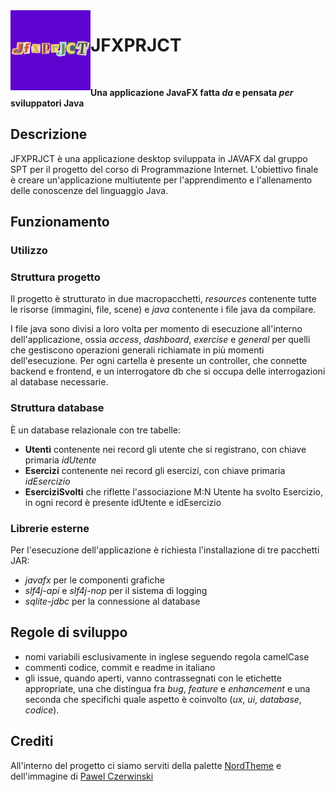 <img src="src/application/resources/general/logo.png" alt="JFXPRJCT logo" width="128" align="left"/> 

# JFXPRJCT
<br>

**Una applicazione JavaFX fatta _da_ e pensata _per_ sviluppatori Java**


## Descrizione
JFXPRJCT è una applicazione desktop sviluppata in JAVAFX dal gruppo SPT per il progetto del corso di Programmazione Internet.
L'obiettivo finale è creare un'applicazione multiutente per l'apprendimento e l'allenamento delle conoscenze del linguaggio Java.

## Funzionamento

### Utilizzo

### Struttura progetto
Il progetto è strutturato in due macropacchetti, _resources_ contenente tutte le risorse (immagini, file, scene) e _java_ contenente i file java da compilare. 

I file java sono divisi a loro volta per momento di esecuzione all'interno dell'applicazione, ossia _access_, _dashboard_, _exercise_ e _general_ per quelli che gestiscono operazioni generali richiamate in più momenti dell'esecuzione.
Per ogni cartella è presente un controller, che connette backend e frontend, e un interrogatore db che si occupa delle interrogazioni al database necessarie. 

### Struttura database
È un database relazionale con tre tabelle:
- **Utenti** contenente nei record gli utente che si registrano, con chiave primaria _idUtente_
- **Esercizi** contenente nei record gli esercizi, con chiave primaria _idEsercizio_
- **EserciziSvolti** che riflette l'associazione M:N Utente ha svolto Esercizio, in ogni record è presente idUtente e idEsercizio 
  
### Librerie esterne
Per l'esecuzione dell'applicazione è richiesta l'installazione di tre pacchetti JAR:
- _javafx_ per le componenti grafiche
- _slf4j-api_ e _slf4j-nop_ per il sistema di logging
- _sqlite-jdbc_ per la connessione al database
  
## Regole di sviluppo
- nomi variabili esclusivamente in inglese seguendo regola camelCase
- commenti codice, commit e readme in italiano
- gli issue, quando aperti, vanno contrassegnati con le etichette appropriate, una che distingua fra _bug_, _feature_ e _enhancement_ e una seconda che specifichi quale aspetto è coinvolto (_ux_, _ui_, _database_, _codice_).

## Crediti
All'interno del progetto ci siamo serviti della palette [NordTheme](https://www.nordtheme.com/) e dell'immagine di [Pawel Czerwinski](https://unsplash.com/it/foto/BPrk2cOoCq8)
